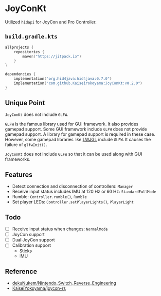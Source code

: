 # JoyConKt

Utilized `hidapi` for JoyCon and Pro Controller.

## `build.gradle.kts`
```kotlin
allprojects {
    repositories {
        maven("https://jitpack.io")
    }
}

dependencies {
    implementation("org.hid4java:hid4java:0.7.0")
    implementation("com.github.KaiseiYokoyama:JoyConKt:v0.2.0")
}
```

## Unique Point
`JoyConKt` does not include `GLFW`. 

`GLFW` is the famous library used for GUI framework. 
It also provides gamepad support. 
Some GUI framework include `GLFW` does not provide gamepad support. 
A library for gamepad support is required in these case.
However, some gamepad libraries like [LWJGL](https://www.lwjgl.org/) include `GLFW`. 
It causes the failure of `glfwInit()`. 

`JoyConKt` does not include `GLFW` so that it can be used along with GUI frameworks.

## Features
- Detect connection and disconnection of controllers: `Manager`
- Receive input status includes IMU at 120 Hz or 60 Hz: `StandardFullMode`
- Rumble: `Controller.rumble()`, `Rumble`
- Set player LEDs: `Controller.setPlayerLights()`, `PlayerLight`

## Todo
- [ ] Receive input status when changes: `NormalMode`
- [ ] JoyCon support
- [ ] Dual JoyCon support
- [ ] Calibration support
   - Sticks
   - IMU

## Reference
- [dekuNukem/Nintendo_Switch_Reverse_Engineering](https://github.com/dekuNukem/Nintendo_Switch_Reverse_Engineering)
- [KaiseiYokoyama/joycon-rs](https://github.com/KaiseiYokoyama/joycon-rs)